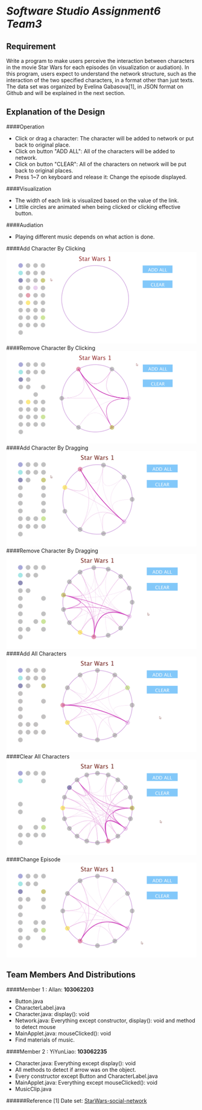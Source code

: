 # _Software Studio Assignment6 **Team3**_ #
## **Requirement** ##
Write a	program to make users	perceive the interaction between characters in the movie Star Wars for each episodes (in visualization or audiation). In this program,	users expect to understand the network structure, such as the interaction of the two specified characters, in a format other than just texts. The data set was	organized by Evelina Gabasova[1], in JSON format on Github and will be explained	 in the next section.
## **Explanation of the Design** ##
####Operation
*	Click or drag a character: The character will be added to network or put back to original place.
*	Click on button "ADD ALL": All of the characters will be added to network.
*	Click on button "CLEAR": All of the characters on network will be put back to original places.
*	Press 1~7 on keyboard and release it: Change the episode displayed.

####Visualization
*	The width of each link is visualized based on the value of the link.
*	Littile circles are animated when being clicked or clicking effective button.

####Audiation
*	Playing different music depends on what action is done.

####Add Character By Clicking
![alt text](/picture/add_click.gif "Add Character")
####Remove Character By Clicking
![alt text](/picture/remove_click.gif "Remove Character")
####Add Character By Dragging
![alt text](/picture/add_drag.gif "Add Character")
####Remove Character By Dragging
![alt text](/picture/remove_drag.gif "Remove Character")
####Add All Characters
![alt text](/picture/addAll.gif "Add All Characters")
####Clear All Characters
![alt text](/picture/clear.gif "Clear All Characters")
####Change Episode
![alt text](/picture/changeEpisode.gif "Change Episode")

## **Team Members And Distributions** ##
####Member 1 : Allan: **103062203**
*	Button.java
*	CharacterLabel.java
*	Character.java:	display(): void
*	Network.java: Everything except constructor, display(): void and method to detect mouse
*	MainApplet.java: mouseClicked(): void
*	Find materials of music.

####Member 2 : YiYunLiao: **103062235**
*	Character.java: Everything except display(): void
*	All methods to detect if arrow was on the object.
*	Every constructor except Button and CharacterLabel.java
*	MainApplet.java: Everything except mouseClicked(): void
*	MusicClip.java

######Reference
[1]	Date set: [StarWars-social-network](https://github.com/evelinag/StarWars-social-network)